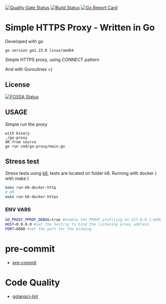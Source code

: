 [![Quality Gate Status](https://sonarcloud.io/api/project_badges/measure?project=brunoshiroma_go-proxy&metric=alert_status)](https://sonarcloud.io/dashboard?id=brunoshiroma_go-proxy)
[![Build Status](https://travis-ci.com/brunoshiroma/go-proxy.svg?branch=master)](https://travis-ci.com/brunoshiroma/go-proxy)
[![Go Report Card](https://goreportcard.com/badge/github.com/brunoshiroma/go-proxy)](https://goreportcard.com/report/github.com/brunoshiroma/go-proxy)

# Simple HTTPS Proxy - Written in Go
Developed with go
```
go version go1.23.0 linux/amd64
```

Simple HTTPS proxy, using CONNECT pattern

And with Goroutines =)

## License
[![FOSSA Status](https://app.fossa.com/api/projects/git%2Bgithub.com%2Fbrunoshiroma%2Fgo-proxy.svg?type=large)](https://app.fossa.com/projects/git%2Bgithub.com%2Fbrunoshiroma%2Fgo-proxy?ref=badge_large)

## USAGE

Simple run the proxy
```
with binary
./go-proxy
OR from source
go run cmd/go-proxy/main.go
```

## Stress test
Stress tests using [k6](https://k6.io), tests are located on folder k6.
Running with docker ( with make )
```bash
make run-k6-docker-http
# OR
make run-k6-docker-https
```

### ENV VARS
```bash
GO_PROXY_PPROF_DEBUG=true #enable the PPROF profiling on 127.0.0.1:6060
HOST=0.0.0.0 #set the host/ip to bind the listening proxy address
PORT=8080 #set the port for the binding
```
# pre-commit
 * [pre-commit](https://pre-commit.com/)

# Code Quality
 * [golangci-lint](https://github.com/golangci/golangci-lint)
